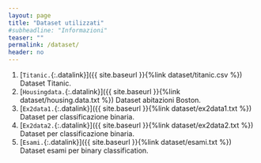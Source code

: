 ```yaml
---
layout: page
title: "Dataset utilizzati"
#subheadline: "Informazioni"
teaser: ""
permalink: /dataset/
header: no
---
```


1. [`Titanic.`{:.datalink}]({{ site.baseurl }}{%link dataset/titanic.csv %}) Dataset Titanic.
1. [`Housingdata.`{:.datalink}]({{ site.baseurl }}{%link dataset/housing.data.txt %}) Dataset abitazioni Boston.
1. [`Ex2data1.`{:.datalink}]({{ site.baseurl }}{%link dataset/ex2data1.txt %}) Dataset per classificazione binaria.
1. [`Ex2data2.`{:.datalink}]({{ site.baseurl }}{%link dataset/ex2data2.txt %}) Dataset per classificazione binaria.
1. [`Esami.`{:.datalink}]({{ site.baseurl }}{%link dataset/esami.txt %}) Dataset esami per binary classification.
<!--
1. [`Testo.`{:.datalink}]({{ site.baseurl }}{%link dataset/XwindowsDocData.mat %}) Occorrenze di termini in documenti.
1. [`Titanic.`{:.datalink}]({{ site.baseurl }}{%link dataset/titanic.csv %}) Dataset Titanic.
 -->